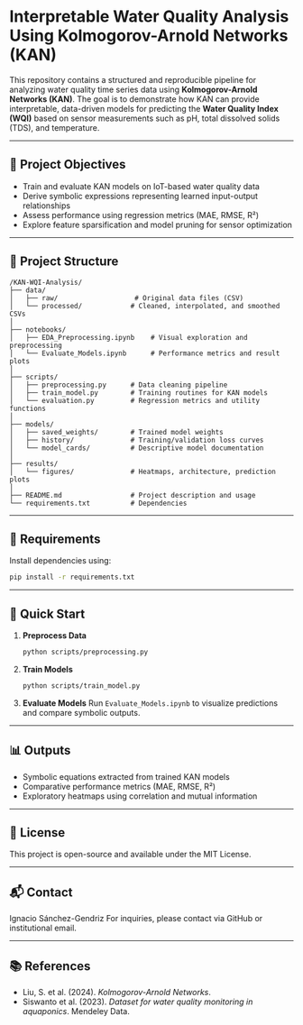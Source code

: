 # Interpretable Water Quality Analysis Using Kolmogorov-Arnold Networks (KAN)

This repository contains a structured and reproducible pipeline for analyzing water quality time series data using **Kolmogorov-Arnold Networks (KAN)**. The goal is to demonstrate how KAN can provide interpretable, data-driven models for predicting the **Water Quality Index (WQI)** based on sensor measurements such as pH, total dissolved solids (TDS), and temperature.

---

## 📌 Project Objectives

* Train and evaluate KAN models on IoT-based water quality data
* Derive symbolic expressions representing learned input-output relationships
* Assess performance using regression metrics (MAE, RMSE, R²)
* Explore feature sparsification and model pruning for sensor optimization

---

## 📁 Project Structure

```
/KAN-WQI-Analysis/
├── data/
│   ├── raw/                   # Original data files (CSV)
│   └── processed/            # Cleaned, interpolated, and smoothed CSVs
│
├── notebooks/
│   ├── EDA_Preprocessing.ipynb    # Visual exploration and preprocessing
│   └── Evaluate_Models.ipynb      # Performance metrics and result plots
│
├── scripts/
│   ├── preprocessing.py      # Data cleaning pipeline
│   ├── train_model.py        # Training routines for KAN models
│   └── evaluation.py         # Regression metrics and utility functions
│
├── models/
│   ├── saved_weights/        # Trained model weights
│   ├── history/              # Training/validation loss curves
│   └── model_cards/          # Descriptive model documentation
│
├── results/
│   └── figures/              # Heatmaps, architecture, prediction plots
│
├── README.md                 # Project description and usage
└── requirements.txt          # Dependencies
```

---

## 🔧 Requirements

Install dependencies using:

```bash
pip install -r requirements.txt
```

---

## 🚀 Quick Start

1. **Preprocess Data**

   ```bash
   python scripts/preprocessing.py
   ```

2. **Train Models**

   ```bash
   python scripts/train_model.py
   ```

3. **Evaluate Models** Run `Evaluate_Models.ipynb` to visualize predictions and compare symbolic outputs.

---

## 📊 Outputs

* Symbolic equations extracted from trained KAN models
* Comparative performance metrics (MAE, RMSE, R²)
* Exploratory heatmaps using correlation and mutual information

---

## 📜 License

This project is open-source and available under the MIT License.

---

## 📬 Contact

Ignacio Sánchez-Gendriz
For inquiries, please contact via GitHub or institutional email.

---

## 📚 References

* Liu, S. et al. (2024). *Kolmogorov-Arnold Networks*.
* Siswanto et al. (2023). *Dataset for water quality monitoring in aquaponics*. Mendeley Data.
